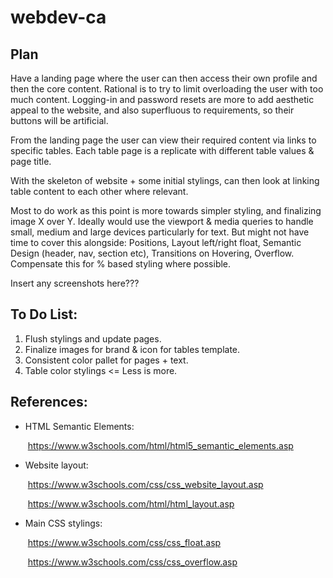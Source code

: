 # webdev-ca
## Plan

Have a landing page where the user can then access their own profile and then the core content. Rational is to try to limit overloading the user with too much content. Logging-in and password resets are more to add aesthetic appeal to the website, and also superfluous to requirements, so their buttons will be artificial.

From the landing page the user can view their required content via links to specific tables. Each table page is a replicate with different table values & page title.

With the skeleton of website + some initial stylings, can then look at linking table content to each other where relevant.

Most to do work as this point is more towards simpler styling, and finalizing image X over Y. Ideally would use the viewport & media queries to handle small, medium and large devices particularly for text. But might not have time to cover this alongside: Positions, Layout left/right float, Semantic Design (header, nav, section etc), Transitions on Hovering, Overflow. Compensate this for % based styling where possible.

Insert any screenshots here???





## To Do List:

1. Flush stylings and update pages.
2. Finalize images for brand & icon for tables template.
3. Consistent color pallet for pages + text.
4. Table color stylings <= Less is more.





## References:

- HTML Semantic Elements:

  ​	https://www.w3schools.com/html/html5_semantic_elements.asp



- Website layout:

  ​	https://www.w3schools.com/css/css_website_layout.asp

  ​	https://www.w3schools.com/html/html_layout.asp



- Main CSS stylings:

  ​	https://www.w3schools.com/css/css_float.asp

  ​	https://www.w3schools.com/css/css_overflow.asp

